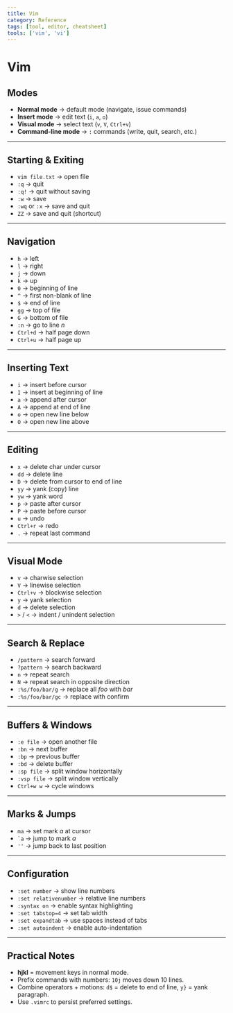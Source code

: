 ```yaml
---
title: Vim
category: Reference
tags: [tool, editor, cheatsheet]
tools: ['vim', 'vi']
---
```


# Vim

## Modes
- **Normal mode** → default mode (navigate, issue commands)  
- **Insert mode** → edit text (`i`, `a`, `o`)  
- **Visual mode** → select text (`v`, `V`, `Ctrl+v`)  
- **Command-line mode** → `:` commands (write, quit, search, etc.)  

---

## Starting & Exiting
- `vim file.txt` → open file  
- `:q` → quit  
- `:q!` → quit without saving  
- `:w` → save  
- `:wq` or `:x` → save and quit  
- `ZZ` → save and quit (shortcut)  

---

## Navigation
- `h` → left  
- `l` → right  
- `j` → down  
- `k` → up  
- `0` → beginning of line  
- `^` → first non-blank of line  
- `$` → end of line  
- `gg` → top of file  
- `G` → bottom of file  
- `:n` → go to line *n*  
- `Ctrl+d` → half page down  
- `Ctrl+u` → half page up  

---

## Inserting Text
- `i` → insert before cursor  
- `I` → insert at beginning of line  
- `a` → append after cursor  
- `A` → append at end of line  
- `o` → open new line below  
- `O` → open new line above  

---

## Editing
- `x` → delete char under cursor  
- `dd` → delete line  
- `D` → delete from cursor to end of line  
- `yy` → yank (copy) line  
- `yw` → yank word  
- `p` → paste after cursor  
- `P` → paste before cursor  
- `u` → undo  
- `Ctrl+r` → redo  
- `.` → repeat last command  

---

## Visual Mode
- `v` → charwise selection  
- `V` → linewise selection  
- `Ctrl+v` → blockwise selection  
- `y` → yank selection  
- `d` → delete selection  
- `>` / `<` → indent / unindent selection  

---

## Search & Replace
- `/pattern` → search forward  
- `?pattern` → search backward  
- `n` → repeat search  
- `N` → repeat search in opposite direction  
- `:%s/foo/bar/g` → replace all *foo* with *bar*  
- `:%s/foo/bar/gc` → replace with confirm  

---

## Buffers & Windows
- `:e file` → open another file  
- `:bn` → next buffer  
- `:bp` → previous buffer  
- `:bd` → delete buffer  
- `:sp file` → split window horizontally  
- `:vsp file` → split window vertically  
- `Ctrl+w w` → cycle windows  

---

## Marks & Jumps
- `ma` → set mark *a* at cursor  
- `` `a `` → jump to mark *a*  
- `` '' `` → jump back to last position  

---

## Configuration
- `:set number` → show line numbers  
- `:set relativenumber` → relative line numbers  
- `:syntax on` → enable syntax highlighting  
- `:set tabstop=4` → set tab width  
- `:set expandtab` → use spaces instead of tabs  
- `:set autoindent` → enable auto-indentation  

---

## Practical Notes
- **hjkl** = movement keys in normal mode.  
- Prefix commands with numbers: `10j` moves down 10 lines.  
- Combine operators + motions: `d$` = delete to end of line, `y}` = yank paragraph.  
- Use `.vimrc` to persist preferred settings.  